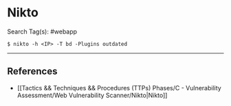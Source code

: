 # Nikto

Search Tag(s): #webapp

`$ nikto -h <IP> -T bd -Plugins outdated`

---
## References

- [[Tactics && Techniques && Procedures (TTPs) Phases/C - Vulnerability Assessment/Web Vulnerability Scanner/Nikto|Nikto]]